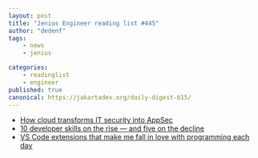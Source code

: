 ```yaml
---
layout: post
title: "Jenius Engineer reading list #445"
author: "dedenf"
tags:
    - news
    - jenius

categories:
    - readinglist
    - engineer
published: true
canonical: https://jakartadev.org/daily-digest-615/
---
```


- [How cloud transforms IT security into AppSec](https://snyk.io/blog/cloud-transforms-it-security-appsec/)
- [10 developer skills on the rise — and five on the decline](https://www.cio.com/article/3538234/10-developer-skills-on-the-rise-and-five-on-the-decline.html)
- [VS Code extensions that make me fall in love with programming each day](https://codeburst.io/vs-code-extensions-that-make-me-fall-love-in-programming-each-day-ccf05b24651e) 